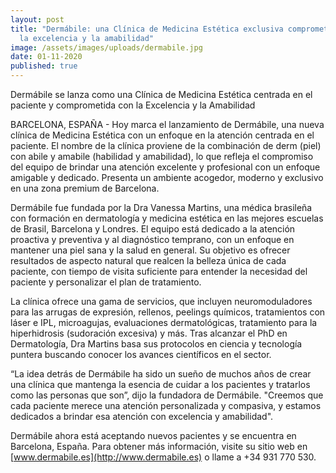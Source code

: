 ```yaml
---
layout: post
title: "Dermábile: una Clínica de Medicina Estética exclusiva comprometida con
  la excelencia y la amabilidad"
image: /assets/images/uploads/dermabile.jpg
date: 01-11-2020
published: true
---
```

Dermábile se lanza como una Clínica de Medicina Estética centrada en el paciente y comprometida con la Excelencia y la Amabilidad

BARCELONA, ESPAÑA - Hoy marca el lanzamiento de Dermábile, una nueva clínica de Medicina Estética con un enfoque en la atención centrada en el paciente. El nombre de la clínica proviene de la combinación de derm (piel) con abile y amabile (habilidad y amabilidad), lo que refleja el compromiso del equipo de brindar una atención excelente y profesional con un enfoque amigable y dedicado.  Presenta un ambiente acogedor, moderno y exclusivo en una zona premium de Barcelona.

Dermábile fue fundada por la Dra Vanessa Martins, una médica brasileña con formación en dermatología y medicina estética en las mejores escuelas de Brasil, Barcelona y Londres.  El equipo está dedicado a la atención proactiva y preventiva y al diagnóstico temprano, con un enfoque en mantener una piel sana y la salud en general. Su objetivo es ofrecer resultados de aspecto natural que realcen la belleza única de cada paciente, con tiempo de visita suficiente para entender la necesidad del paciente y personalizar el plan de tratamiento.

La clínica ofrece una gama de servicios, que incluyen neuromoduladores para las arrugas de expresión, rellenos, peelings químicos, tratamientos con láser e IPL, microagujas, evaluaciones dermatológicas, tratamiento para la hiperhidrosis (sudoración excesiva) y más. Tras alcanzar el PhD en Dermatología, Dra Martins basa sus protocolos en ciencia y tecnología puntera buscando conocer los avances científicos en el sector.

“La idea detrás de Dermábile ha sido un sueño de muchos años de crear una clínica que mantenga la esencia de cuidar a los pacientes y tratarlos como las personas que son”, dijo la fundadora de Dermábile. "Creemos que cada paciente merece una atención personalizada y compasiva, y estamos dedicados a brindar esa atención con excelencia y amabilidad".

Dermábile ahora está aceptando nuevos pacientes y se encuentra en Barcelona, España. Para obtener más información, visite su sitio web en \[www.dermabile.es](http://www.dermabile.es) o llame a +34 931 770 530.